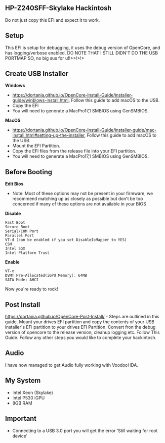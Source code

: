 **HP-Z240SFF-Skylake Hackintosh**
-
Do not just copy this EFI and expect it to work.

Setup
-
This EFI is setup for debugging, it uses the debug version of OpenCore, and has logging/verbose enabled.
DO NOTE THAT I STILL DIDN'T DO THE USB PORTMAP SO, no big sus for u!!>>!>!>

Create USB Installer
-
**Windows**
- https://dortania.github.io/OpenCore-Install-Guide/installer-guide/winblows-install.html, Follow this guide to add macOS to the USB.
- Copy the EFI
- You will need to generate a MacPro17,1 SMBIOS using GenSMBIOS.

**MacOS**
- https://dortania.github.io/OpenCore-Install-Guide/installer-guide/mac-install.html#setting-up-the-installer, Follow this guide to add macOS to the USB.
- Mount the EFI Partition.
- Copy the EFI files from the release file into your EFI partition.
- You will need to generate a MacPro17,1 SMBIOS using GenSMBIOS.

Before Booting
-
**Edit Bios**
- Note: Most of these options may not be present in your firmware, we recommend matching up as closely as possible but don't be too concerned if many of these options are not available in your BIOS

**Disable**

    Fast Boot
    Secure Boot
    Serial/COM Port
    Parallel Port
    VT-d (can be enabled if you set DisableIoMapper to YES)
    CSM
    Intel SGX
    Intel Platform Trust

**Enable**

    VT-x
    DVMT Pre-Allocated(iGPU Memory): 64MB
    SATA Mode: AHCI
Now you're ready to rock!

Post Install
-
https://dortania.github.io/OpenCore-Post-Install/ - Steps are outlined in this guide.
Mount your drives EFI partition and copy the contents of your USB installer's EFI partition to your drives EFI Partition.
Convert fron the debug version of opencore to the release version, cleanup logging etc. Follow This Guide.
Follow any other steps you would like to complete your hackintosh.

Audio
-
I have now managed to get Audio fully working with VoodooHDA.

My System
-
- Intel Xeon (Skylake)
- Intel P530 iGPU
- 8GB RAM

Important
-
- Connecting to a USB 3.0 port you will get the error 'Still waiting for root device'
